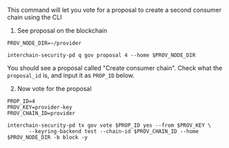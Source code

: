 This command will let you vote for a proposal to create a second consumer chain using the CLI


1. See proposal on the blockchain
```
PROV_NODE_DIR=~/provider

interchain-security-pd q gov proposal 4 --home $PROV_NODE_DIR
```
You should see a proposal called "Create consumer chain". Check what the `proposal_id` is, and input it as `PROP_ID` below.

2. Now vote for the proposal

```
PROP_ID=4
PROV_KEY=provider-key
PROV_CHAIN_ID=provider

interchain-security-pd tx gov vote $PROP_ID yes --from $PROV_KEY \
       --keyring-backend test --chain-id $PROV_CHAIN_ID --home $PROV_NODE_DIR -b block -y
```

